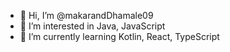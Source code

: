 - 👋 Hi, I’m @makarandDhamale09
- 👀 I’m interested in Java, JavaScript
- 🌱 I’m currently learning Kotlin, React, TypeScript


<!---
makarandDhamale09/makarandDhamale09 is a ✨ special ✨ repository because its `README.md` (this file) appears on your GitHub profile.
You can click the Preview link to take a look at your changes.
--->
